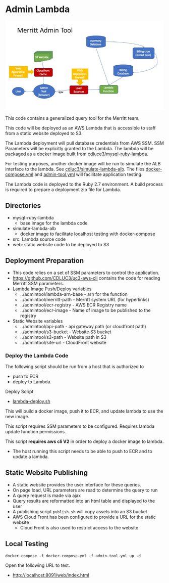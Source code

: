 # Admin Lambda

![Admin Tool Flow Chart](MerrittAdminTool/Slide1.jpeg)

This code contains a generalized query tool for the Merritt team.

This code will be deployed as an AWS Lambda that is accessible to staff from a static website deployed to S3.

The Lambda deployment will pull database credentials from AWS SSM.  SSM Parameters will be explicitly granted to the Lambda.  The lambda will be packaged as a docker image built from [cdluce3/mysql-ruby-lambda](mysql-ruby-lambda).

For testing purposes, another docker image will be run to simulate the ALB interface to the lambda.  See [cdluc3/simulate-lambda-alb](simulate-lambda-alb).  The files [docker-compose.yml](docker-compose.yml) and [admin-tool.yml](admin-tool.yml) will facilitate application testing.

The Lambda code is deployed to the Ruby 2.7 environment.  A build process is required to prepare a deployment zip file for Lambda.

## Directories
- mysql-ruby-lambda
  - base image for the lambda code
- simulate-lambda-alb
  - docker image to facilitate localhost testing with docker-compose
- src: Lambda source code
- web: static website code to be deployed to S3

## Deployment Preparation
- This code relies on a set of SSM parameters to control the application.
- https://github.com/CDLUC3/uc3-aws-cli contains the code for reading Merritt SSM parameters.
- Lambda Image Push/Deploy variables
  - ../admintool/lambda-arn-base - arn for the function
  - ../admintool/merritt-path - Merritt system URL (for hyperlinks)
  - ../admintool/ecr-registry - AWS ECR Registry name
  - ../admintool/ecr-image - Name of image to be published to the registry
- Static Website variables
  - ../admintool/api-path - api gateway path (or cloudfront path)
  - ../admintool/s3-bucket - Website S3 bucket
  - ../admintool/s3-path - Website path in S3
  - ../admintool/site-url - CloudFront website

### Deploy the Lambda Code

The following script should be run from a host that is authorized to 
- push to ECR
- deploy to Lambda.

Deploy Script
- [lambda-deploy.sh](lambda-deploy.sh)

This will build a docker image, push it to ECR, and update lambda to use the new image.

This script requires SSM parameters to be configured.  Requires lambda update function permissions.

This script **requires aws cli V2** in order to deploy a docker image to lambda.  
- The host running this script needs to be able to push to ECR and to update a lambda.

## Static Website Publishing
- A static website provides the user interface for these queries.
- On page load, URL parameters are read to determine the query to run
- A query request is made via ajax
- Query results are reformatted into an html table and displayed to the user  
- A publishing script `publish.sh` will copy assets into an S3 bucket
- AWS Cloud Front has been configured to provide a URL for the static website
  - Cloud Front is also used to restrict access to the website

## Local Testing

```
docker-compose -f docker-compose.yml -f admin-tool.yml up -d
```

Open the following URL to test.

- [http://localhost:8091/web/index.html](http://localhost:8091/web/index.html)
